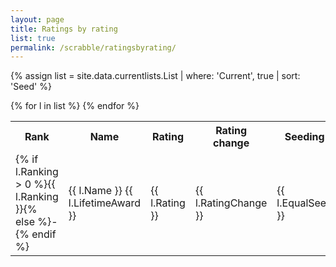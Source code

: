 ```yaml
---
layout: page
title: Ratings by rating
list: true
permalink: /scrabble/ratingsbyrating/
---
```


{% assign list = site.data.currentlists.List | where: 'Current', true | sort: 'Seed' %}

<table>
  <tr><th>Rank</th><th>Name</th><th>Rating</th><th class="ratingchange">Rating<br />change</th><th>Seeding</th><th>Status</th><th>Wins</th><th>Games</th><th>%</th></tr>
  {% for l in list %}
    <tr><td class="ranking">{% if l.Ranking > 0 %}{{ l.Ranking }}{% else %}-{% endif %}</td><td class="name">{{ l.Name }} {{ l.LifetimeAward }}</td><td class="rating">{{ l.Rating }}</td><td class="change">{{ l.RatingChange }}</td><td class="seeding">{{ l.EqualSeed }}</td><td class="status">{{ l.Status }}</td><td class="wins">{{ l.Wins }}</td><td class="games">{{ l.Games }}</td><td class="percent">{{ l.PercentText }}</td></tr>
  {% endfor %}
</table>
